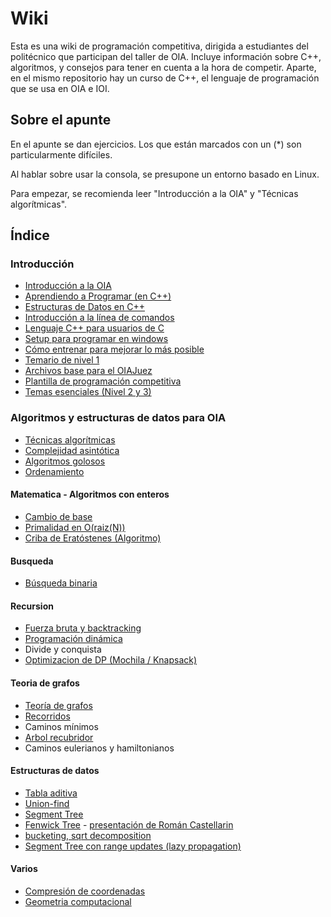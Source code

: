 # Wiki

Esta es una wiki de programación competitiva, dirigida a estudiantes del politécnico
que participan del taller de OIA. Incluye información sobre C++, algoritmos, y
consejos para tener en cuenta a la hora de competir. Aparte, en el mismo repositorio
hay un curso de C++, el lenguaje de programación que se usa en OIA e IOI.

## Sobre el apunte

En el apunte se dan ejercicios. Los que están marcados con un (\*) son particularmente difíciles.

Al hablar sobre usar la consola, se presupone un entorno basado en Linux.

Para empezar, se recomienda leer "Introducción a la OIA" y "Técnicas algorítmicas".

## Índice

### Introducción

- [Introducción a la OIA]( introduccion )
- [Aprendiendo a Programar (en C++)]( aprendiendo-a-programar )
- [Estructuras de Datos en C++]( estructuras-cpp )
- [Introducción a la línea de comandos]( linea-de-comandos )
- [Lenguaje C++ para usuarios de C]( cpp-para-usuarios-de-c )
- [Setup para programar en windows]( programar-en-windows )
- [Cómo entrenar para mejorar lo más posible]( entrenar )
- [Temario de nivel 1]( temario-de-nivel-1 )
- [Archivos base para el OIAJuez]( archivos-base )
- [Plantilla de programación competitiva]( template )
- [Temas esenciales (Nivel 2 y 3)]( esenciales )

### Algoritmos y estructuras de datos para OIA

- [Técnicas algorítmicas]( tecnicas )
- [Complejidad asintótica]( complejidad )
- [Algoritmos golosos]( greedy )
- [Ordenamiento]( ordenamiento )

#### Matematica - Algoritmos con enteros
- [Cambio de base]( cambio-de-base )
- [Primalidad en O(raiz(N))]( primalidad-sqrt )
- [Criba de Eratóstenes (Algoritmo)]( criba )

#### Busqueda
- [Búsqueda binaria]( busqueda-binaria )

#### Recursion
- [Fuerza bruta y backtracking]( backtracking )
- [Programación dinámica]( dp )
- Divide y conquista
- [Optimizacion de DP (Mochila / Knapsack)]( knapsack )

#### Teoria de grafos
- [Teoría de grafos]( grafos )
- [Recorridos]( recorridos )
- Caminos mínimos
- [Arbol recubridor]( spanning-tree )
- Caminos eulerianos y hamiltonianos

#### Estructuras de datos
- [Tabla aditiva]( tabla-aditiva )
- [Union-find]( union-find )
- [Segment Tree]( segment-tree )
- [Fenwick Tree]( fenwick ) - [presentación de Román Castellarin](https://www.oia.unsam.edu.ar/wp-content/uploads/2017/11/Fenwick-Trees.pdf)
- [bucketing, sqrt decomposition]( sqrt-decomposition )
- [Segment Tree con range updates (lazy propagation)]( lazy-propagation )

#### Varios

- [Compresión de coordenadas]( compresion-de-coordenadas )
- [Geometria computacional]( geometria )
